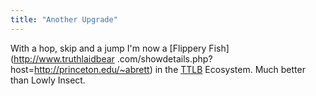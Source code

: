 ```yaml
---
title: "Another Upgrade"
---
```

With a hop, skip and a jump I'm now a [Flippery Fish](http://www.truthlaidbear
.com/showdetails.php?host=http://princeton.edu/~abrett) in the
[TTLB](http://www.truthlaidbear.com/ecosystem.php) Ecosystem. Much better than
Lowly Insect.

